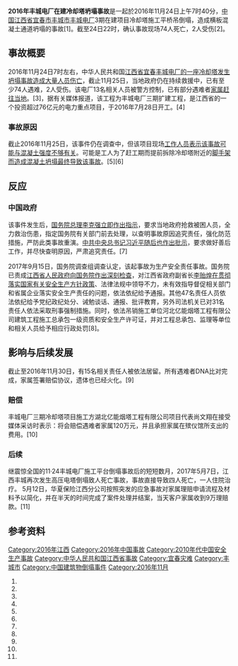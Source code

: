 **2016年丰城电厂在建冷却塔坍塌事故**是一起於2016年11月24日上午7时40分，[中国](https://zh.wikipedia.org/wiki/中国 "wikilink")[江西省](../Page/江西省.md "wikilink")[宜春市](../Page/宜春市.md "wikilink")[丰城市丰城电厂](../Page/丰城市.md "wikilink")3期在建项目冷却塔施工平桥吊倒塌，造成横板混凝土通道坍塌的事故\[1\]。截至24日22时，确认事故现场74人死亡，2人受伤\[2\]。

## 事故概要

2016年11月24日7时左右，中华人民共和国[江西省](https://zh.wikipedia.org/wiki/江西 "wikilink")[宜春](https://zh.wikipedia.org/wiki/宜春 "wikilink")[丰城电厂的一座冷却塔发生坍塌事故造成大量人员伤亡](https://zh.wikipedia.org/wiki/丰城 "wikilink")，截止11月25日，当地政府仍在持续救援中，已有至少74人遇难，2人受伤。该电厂13名相关人员被警方控制，已有部分遇难者[家属赶往当地](https://zh.wikipedia.org/wiki/家属 "wikilink")。\[3\]，据有关媒体报道，该工程为丰城电厂三期扩建工程，是江西省的一个投资超过76亿元的电力重点项目，于2016年7月28日开工。\[4\]

### 事故原因

截止2016年11月25日，该事件仍在调查中，但该项目现场[工作人员表示该事故可能与](https://zh.wikipedia.org/wiki/工作人员 "wikilink")[混凝土强度不够有关](../Page/混凝土.md "wikilink")。可能是工人为了赶工期而提前拆除冷却塔附近的[脚手架而造成混凝土坍塌最终导致该事故](https://zh.wikipedia.org/wiki/脚手架 "wikilink")。\[5\]\[6\]

## 反应

### 中国政府

该事件发生后，[国务院总理](../Page/中华人民共和国国务院总理.md "wikilink")[李克强立即作出指示](../Page/李克强.md "wikilink")，要求当地政府抢救被困人员，全力救治伤患，指定国务院有关部门前去处理，以查明事故原因追究责任，强化防范措施，严防此类事故重演。[中共中央总书记](../Page/中国共产党中央委员会总书记.md "wikilink")[习近平随后也作出批示](../Page/习近平.md "wikilink")，要求做好善后工作，并尽快查明原因，严肃追究责任。\[7\]

2017年9月15日，国务院调查组调查认定，该起事故为生产安全责任事故。国务院已责成[江西省人民政府向国务院作出深刻检查](../Page/江西省人民政府.md "wikilink")，对江西省政府副省长[李贻煌在贯彻落实国家有关安全生产方针政策](https://zh.wikipedia.org/wiki/李贻煌 "wikilink")、法律法规中领导不力，未有效指导督促相关部门和省属企业落实安全生产责任的问题，依法依纪给予通报。其他47名责任人员依法依纪给予党纪政纪处分、诫勉谈话、通报、批评教育，另外司法机关已对31名责任人依法采取刑事强制措施。同时，依法吊销施工单位河北亿能烟塔工程有限公司建筑工程施工总承包一级资质和安全生产许可证，并对工程总承包、监理等单位和相关人员给予相应行政处罚\[8\]。

## 影响与后续发展

截止至2016年11月30日，有15名相关责任人被依法居留。所有遇难者DNA比对完成，家属签署赔偿协议，遗体也已经火化。\[9\]

### 赔偿

丰城电厂三期冷却塔项目施工方湖北亿能烟塔工程有限公司项目代表尚文翔在接受媒体采访时表示：将会赔偿遇难者家属120万元，并且承担家属在殡仪馆所支出的费用。\[10\]

### 后续

继震惊全国的11·24丰城电厂施工平台倒塌事故后的短短数月，2017年5月7日，江西丰城再次发生高压电塔倒塌致人死亡事故，事故直接导致四人死亡，一人住院治疗。
5月12日，华夏保险江西分公司按照突发的应急事故对家属理赔申请流程及材料予以简化，并在半天的时间完成了案件处理并结案，当天客户家属收到9万理赔款。\[11\]

## 参考资料

[Category:2016年江西](https://zh.wikipedia.org/wiki/Category:2016年江西 "wikilink")
[Category:2016年中国事故](https://zh.wikipedia.org/wiki/Category:2016年中国事故 "wikilink")
[Category:2010年代中国安全生产事故](https://zh.wikipedia.org/wiki/Category:2010年代中国安全生产事故 "wikilink")
[Category:中华人民共和国江西省事故](https://zh.wikipedia.org/wiki/Category:中华人民共和国江西省事故 "wikilink")
[Category:宜春灾难](https://zh.wikipedia.org/wiki/Category:宜春灾难 "wikilink")
[Category:丰城市](https://zh.wikipedia.org/wiki/Category:丰城市 "wikilink")
[Category:中国建筑物倒塌事件](https://zh.wikipedia.org/wiki/Category:中国建筑物倒塌事件 "wikilink")
[Category:2016年11月](https://zh.wikipedia.org/wiki/Category:2016年11月 "wikilink")

1.
2.
3.
4.
5.
6.
7.
8.
9.
10.
11.